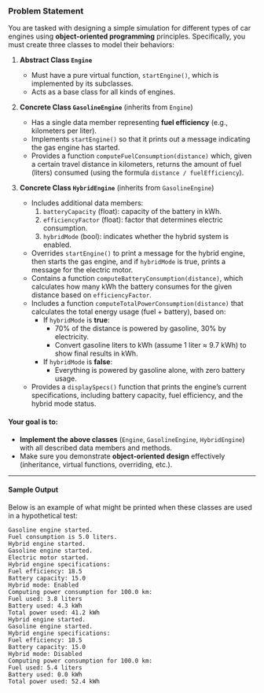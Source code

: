### **Problem Statement**

You are tasked with designing a simple simulation for different types of car engines using **object-oriented programming** principles. Specifically, you must create three classes to model their behaviors:

1. **Abstract Class `Engine`**  
   - Must have a pure virtual function, `startEngine()`, which is implemented by its subclasses.  
   - Acts as a base class for all kinds of engines.

2. **Concrete Class `GasolineEngine`** (inherits from `Engine`)
   - Has a single data member representing **fuel efficiency** (e.g., kilometers per liter).  
   - Implements `startEngine()` so that it prints out a message indicating the gas engine has started.  
   - Provides a function `computeFuelConsumption(distance)` which, given a certain travel distance in kilometers, returns the amount of fuel (liters) consumed (using the formula `distance / fuelEfficiency`).  

3. **Concrete Class `HybridEngine`** (inherits from `GasolineEngine`)
   - Includes additional data members:
     1. `batteryCapacity` (float): capacity of the battery in kWh.  
     2. `efficiencyFactor` (float): factor that determines electric consumption.  
     3. `hybridMode` (bool): indicates whether the hybrid system is enabled.  
   - Overrides `startEngine()` to print a message for the hybrid engine, then starts the gas engine, and if `hybridMode` is true, prints a message for the electric motor.  
   - Contains a function `computeBatteryConsumption(distance)`, which calculates how many kWh the battery consumes for the given distance based on `efficiencyFactor`.  
   - Includes a function `computeTotalPowerConsumption(distance)` that calculates the total energy usage (fuel + battery), based on:  
     - If `hybridMode` is **true**:  
       - 70% of the distance is powered by gasoline, 30% by electricity.  
       - Convert gasoline liters to kWh (assume 1 liter ≈ 9.7 kWh) to show final results in kWh.  
     - If `hybridMode` is **false**:  
       - Everything is powered by gasoline alone, with zero battery usage.  
   - Provides a `displaySpecs()` function that prints the engine’s current specifications, including battery capacity, fuel efficiency, and the hybrid mode status.

#### Your goal is to:

- **Implement the above classes** (`Engine`, `GasolineEngine`, `HybridEngine`) with all described data members and methods.
- Make sure you demonstrate **object-oriented design** effectively (inheritance, virtual functions, overriding, etc.).

---

#### Sample Output

Below is an example of what might be printed when these classes are used in a hypothetical test:

```
Gasoline engine started.
Fuel consumption is 5.0 liters.
Hybrid engine started.
Gasoline engine started.
Electric motor started.
Hybrid engine specifications:
Fuel efficiency: 18.5
Battery capacity: 15.0
Hybrid mode: Enabled
Computing power consumption for 100.0 km:
Fuel used: 3.8 liters
Battery used: 4.3 kWh
Total power used: 41.2 kWh
Hybrid engine started.
Gasoline engine started.
Hybrid engine specifications:
Fuel efficiency: 18.5
Battery capacity: 15.0
Hybrid mode: Disabled
Computing power consumption for 100.0 km:
Fuel used: 5.4 liters
Battery used: 0.0 kWh
Total power used: 52.4 kWh
```

